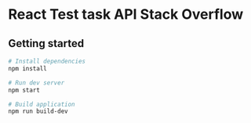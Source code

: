 # React Test task API Stack Overflow

## Getting started
```sh
# Install dependencies
npm install
```

```sh
# Run dev server
npm start
```

```sh
# Build application
npm run build-dev
```
